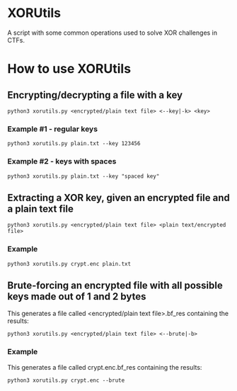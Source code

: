 # XORUtils
A script with some common operations used to solve XOR challenges in CTFs.

# How to use XORUtils
## Encrypting/decrypting a file with a key
`python3 xorutils.py <encrypted/plain text file> <--key|-k> <key>`
### Example #1 - regular keys
`python3 xorutils.py plain.txt --key 123456`
### Example #2 - keys with spaces
`python3 xorutils.py plain.txt --key "spaced key"`

## Extracting a XOR key, given an encrypted file and a plain text file
`python3 xorutils.py <encrypted/plain text file> <plain text/encrypted file>`
### Example
`python3 xorutils.py crypt.enc plain.txt`

## Brute-forcing an encrypted file with all possible keys made out of 1 and 2 bytes
This generates a file called <encrypted/plain text file>.bf_res containing the results:

`python3 xorutils.py <encrypted/plain text file> <--brute|-b>`
### Example
This generates a file called crypt.enc.bf_res containing the results:

`python3 xorutils.py crypt.enc --brute`
